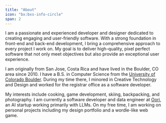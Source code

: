 ```yaml
---
title: "About"
icon: "bx:bxs-info-circle"
span: 2
---
```

I am a passionate and experienced developer and designer dedicated to creating engaging and user-friendly software. With a strong foundation in front-end and back-end development, I bring a comprehensive approach to every project I work on. My goal is to deliver high-quality, pixel perfect software that not only meet objectives but also provide an exceptional user experience.

I am originally from San Jose, Costa Rica and have lived in the Boulder, CO area since 2010. I have a B.S. in Computer Science from the [University of Colorado Boulder](https://www.cu.edu/). During my time there, I minored in Creative Technology and Design and worked for the registrar office as a software developer.

My interests include cooking, game development, skiing, backpacking, and photography. I am currently a software developer and data engineer at [Oori](https://oori.dev), an AI startup working primarily with LLMs. On my free time, I am working on personal projects including my design portfolio and a wordle-like web game.
